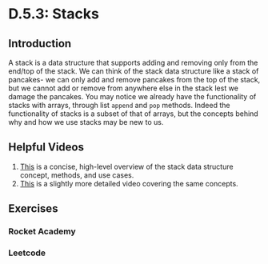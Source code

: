 # D.5.3: Stacks

## Introduction

A stack is a data structure that supports adding and removing only from the end/top of the stack. We can think of the stack data structure like a stack of pancakes- we can only add and remove pancakes from the top of the stack, but we cannot add or remove from anywhere else in the stack lest we damage the pancakes. You may notice we already have the functionality of stacks with arrays, through list `append` and `pop` methods. Indeed the functionality of stacks is a subset of that of arrays, but the concepts behind why and how we use stacks may be new to us.

## Helpful Videos

1. [This](https://www.youtube.com/watch?v=k1PX5LxFfTo) is a concise, high-level overview of the stack data structure concept, methods, and use cases.
2. [This](https://www.youtube.com/watch?v=F1F2imiOJfk) is a slightly more detailed video covering the same concepts.

## Exercises

### Rocket Academy

### Leetcode

